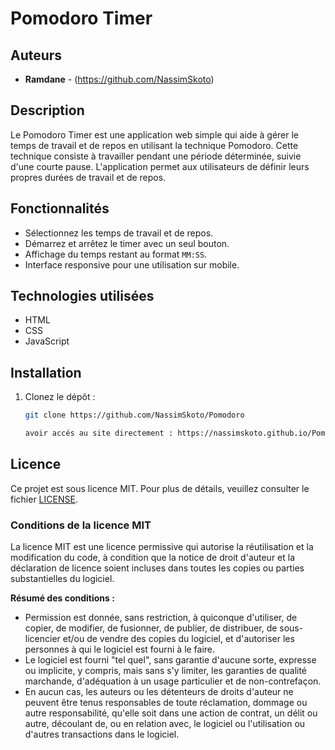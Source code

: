 # Pomodoro Timer

## Auteurs

- **Ramdane** - (https://github.com/NassimSkoto)

## Description

Le Pomodoro Timer est une application web simple qui aide à gérer le temps de travail et de repos en utilisant la technique Pomodoro. Cette technique consiste à travailler pendant une période déterminée, suivie d'une courte pause. L'application permet aux utilisateurs de définir leurs propres durées de travail et de repos.

## Fonctionnalités

- Sélectionnez les temps de travail et de repos.
- Démarrez et arrêtez le timer avec un seul bouton.
- Affichage du temps restant au format `MM:SS`.
- Interface responsive pour une utilisation sur mobile.

## Technologies utilisées

- HTML
- CSS
- JavaScript

## Installation

1. Clonez le dépôt :
   ```bash
   git clone https://github.com/NassimSkoto/Pomodoro

   avoir accés au site directement : https://nassimskoto.github.io/Pomodoro/


## Licence

Ce projet est sous licence MIT. Pour plus de détails, veuillez consulter le fichier [LICENSE](LICENSE).

### Conditions de la licence MIT

La licence MIT est une licence permissive qui autorise la réutilisation et la modification du code, à condition que la notice de droit d'auteur et la déclaration de licence soient incluses dans toutes les copies ou parties substantielles du logiciel.

**Résumé des conditions :**

- Permission est donnée, sans restriction, à quiconque d'utiliser, de copier, de modifier, de fusionner, de publier, de distribuer, de sous-licencier et/ou de vendre des copies du logiciel, et d'autoriser les personnes à qui le logiciel est fourni à le faire.
- Le logiciel est fourni "tel quel", sans garantie d'aucune sorte, expresse ou implicite, y compris, mais sans s'y limiter, les garanties de qualité marchande, d'adéquation à un usage particulier et de non-contrefaçon.
- En aucun cas, les auteurs ou les détenteurs de droits d'auteur ne peuvent être tenus responsables de toute réclamation, dommage ou autre responsabilité, qu'elle soit dans une action de contrat, un délit ou autre, découlant de, ou en relation avec, le logiciel ou l'utilisation ou d'autres transactions dans le logiciel.